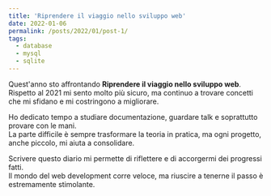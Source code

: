 ```yaml
---
title: 'Riprendere il viaggio nello sviluppo web'
date: 2022-01-06
permalink: /posts/2022/01/post-1/
tags:
  - database
  - mysql
  - sqlite
---
```


Quest'anno sto affrontando **Riprendere il viaggio nello sviluppo web**.  
Rispetto al 2021 mi sento molto più sicuro, ma continuo a trovare concetti che mi sfidano e mi costringono a migliorare.

Ho dedicato tempo a studiare documentazione, guardare talk e soprattutto provare con le mani.  
La parte difficile è sempre trasformare la teoria in pratica, ma ogni progetto, anche piccolo, mi aiuta a consolidare.

Scrivere questo diario mi permette di riflettere e di accorgermi dei progressi fatti.  
Il mondo del web development corre veloce, ma riuscire a tenerne il passo è estremamente stimolante.

